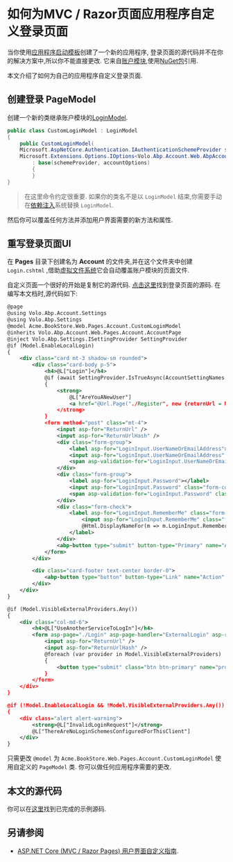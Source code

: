 # 如何为MVC / Razor页面应用程序自定义登录页面

当你使用[应用程序启动模板](../Startup-Templates/Application.md)创建了一个新的应用程序, 登录页面的源代码并不在你的解决方案中,所以你不能直接更改. 它来自[账户模块](../Modules/Account.md),使用[NuGet包](https://www.nuget.org/packages/Volo.Abp.Account.Web)引用.

本文介绍了如何为自己的应用程序自定义登录页面.

## 创建登录 PageModel

创建一个新的类继承账户模块的[LoginModel](https://github.com/abpframework/abp/blob/037ef9abe024c03c1f89ab6c933710bcfe3f5c93/modules/account/src/Volo.Abp.Account.Web/Pages/Account/Login.cshtml.cs).

````csharp
public class CustomLoginModel : LoginModel
{
    public CustomLoginModel(
    Microsoft.AspNetCore.Authentication.IAuthenticationSchemeProvider schemeProvider,
    Microsoft.Extensions.Options.IOptions<Volo.Abp.Account.Web.AbpAccountOptions> accountOptions)
        : base(schemeProvider, accountOptions)
        {
        }
}
````

> 在这里命令约定很重要. 如果你的类名不是以 `LoginModel` 结束,你需要手动在[依赖注入](../Dependency-Injection.md)系统替换 `LoginModel`.

然后你可以覆盖任何方法并添加用户界面需要的新方法和属性.

## 重写登录页面UI

在 **Pages** 目录下创建名为 **Account** 的文件夹,并在这个文件夹中创建 `Login.cshtml` ,借助[虚拟文件系统](../Virtual-File-System.md)它会自动覆盖账户模块的页面文件.

自定义页面一个很好的开始是复制它的源代码. [点击这里](https://github.com/abpframework/abp/blob/dev/modules/account/src/Volo.Abp.Account.Web/Pages/Account/Login.cshtml)找到登录页面的源码. 在编写本文档时,源代码如下:

````xml
@page
@using Volo.Abp.Account.Settings
@using Volo.Abp.Settings
@model Acme.BookStore.Web.Pages.Account.CustomLoginModel
@inherits Volo.Abp.Account.Web.Pages.Account.AccountPage
@inject Volo.Abp.Settings.ISettingProvider SettingProvider
@if (Model.EnableLocalLogin)
{
    <div class="card mt-3 shadow-sm rounded">
        <div class="card-body p-5">
            <h4>@L["Login"]</h4>
            @if (await SettingProvider.IsTrueAsync(AccountSettingNames.IsSelfRegistrationEnabled))
            {
                <strong>
                    @L["AreYouANewUser"]
                    <a href="@Url.Page("./Register", new {returnUrl = Model.ReturnUrl, returnUrlHash = Model.ReturnUrlHash})" class="text-decoration-none">@L["Register"]</a>
                </strong>
            }
            <form method="post" class="mt-4">
                <input asp-for="ReturnUrl" />
                <input asp-for="ReturnUrlHash" />
                <div class="form-group">
                    <label asp-for="LoginInput.UserNameOrEmailAddress"></label>
                    <input asp-for="LoginInput.UserNameOrEmailAddress" class="form-control" />
                    <span asp-validation-for="LoginInput.UserNameOrEmailAddress" class="text-danger"></span>
                </div>
                <div class="form-group">
                    <label asp-for="LoginInput.Password"></label>
                    <input asp-for="LoginInput.Password" class="form-control" />
                    <span asp-validation-for="LoginInput.Password" class="text-danger"></span>
                </div>
                <div class="form-check">
                    <label asp-for="LoginInput.RememberMe" class="form-check-label">
                        <input asp-for="LoginInput.RememberMe" class="form-check-input" />
                        @Html.DisplayNameFor(m => m.LoginInput.RememberMe)
                    </label>
                </div>
                <abp-button type="submit" button-type="Primary" name="Action" value="Login" class="btn-block btn-lg mt-3">@L["Login"]</abp-button>
            </form>
        </div>

        <div class="card-footer text-center border-0">
            <abp-button type="button" button-type="Link" name="Action" value="Cancel" class="px-2 py-0">@L["Cancel"]</abp-button> @* TODO: Only show if identity server is used *@
        </div>
    </div>
}

@if (Model.VisibleExternalProviders.Any())
{
    <div class="col-md-6">
        <h4>@L["UseAnotherServiceToLogIn"]</h4>
        <form asp-page="./Login" asp-page-handler="ExternalLogin" asp-route-returnUrl="@Model.ReturnUrl" asp-route-returnUrlHash="@Model.ReturnUrlHash" method="post">
            <input asp-for="ReturnUrl" />
            <input asp-for="ReturnUrlHash" />
            @foreach (var provider in Model.VisibleExternalProviders)
            {
                <button type="submit" class="btn btn-primary" name="provider" value="@provider.AuthenticationScheme" title="@L["GivenTenantIsNotAvailable", provider.DisplayName]">@provider.DisplayName</button>
            }
        </form>
    </div>
}

@if (!Model.EnableLocalLogin && !Model.VisibleExternalProviders.Any())
{
    <div class="alert alert-warning">
        <strong>@L["InvalidLoginRequest"]</strong>
        @L["ThereAreNoLoginSchemesConfiguredForThisClient"]
    </div>
}
````

只需更改 `@model` 为 `Acme.BookStore.Web.Pages.Account.CustomLoginModel` 使用自定义的 `PageModel` 类. 你可以做任何应用程序需要的更改.

## 本文的源代码

你可以在[这里](https://github.com/abpframework/abp-samples/tree/master/aspnet-core/Authentication-Customization)找到已完成的示例源码.

## 另请参阅

* [ASP.NET Core (MVC / Razor Pages) 用户界面自定义指南](../UI/AspNetCore/Customization-User-Interface.md).